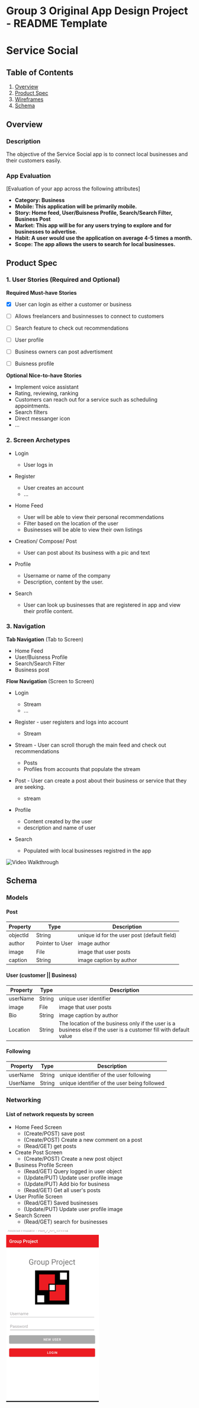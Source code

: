 Group 3 Original App Design Project - README Template 
===

# Service Social

## Table of Contents
1. [Overview](#Overview)
1. [Product Spec](#Product-Spec)
1. [Wireframes](#Wireframes)
2. [Schema](#Schema)

## Overview
### Description
The objective of the Service Social app is to connect local businesses and their customers easily. 

### App Evaluation
[Evaluation of your app across the following attributes]
- **Category: Business**
- **Mobile: This application will be primarily mobile.**
- **Story: Home feed, User/Buisness Profile, Search/Search Filter, Business Post**
- **Market: This app will be for any users trying to explore and for businesses to advertise.**
- **Habit: A user would use the application on average 4-5 times a month.**
- **Scope: The app allows the users to search for local businesses.**

## Product Spec

### 1. User Stories (Required and Optional)

**Required Must-have Stories**

- [X] User can login as either a customer or business 
- [ ] Allows freelancers and businnesses to connect to customers 
- [ ] Search feature to check out recommendations
- [ ] User profile
- [ ] Business owners can post advertisment
- [ ] Buisness profile 


**Optional Nice-to-have Stories**

* Implement voice assistant
* Rating, reviewing, ranking
* Customers can reach out for a service such as scheduling appointments.
* Search filters
* Direct messanger icon
* ...

### 2. Screen Archetypes

* Login
   * User logs in 
* Register
   * User creates an account
   * ...
* Home Feed
   * User will be able to view their personal recommendations
   * Filter based on the location of the user
   * Businesses will be able to view their own listings

* Creation/ Compose/ Post
    * User can post about its business with a pic and text

* Profile
   * Username or name of the company
   * Description, content by the user.

* Search
    * User can look up businesses that are registered in app and view their profile content.



### 3. Navigation

**Tab Navigation** (Tab to Screen)

* Home Feed 
* User/Buisness Profile
* Search/Search Filter
* Business post


**Flow Navigation** (Screen to Screen)

* Login
   * Stream
   * ...
* Register - user registers and logs into account
   * Stream
* Stream - User can scroll thorugh the main feed and check out recommendations
    * Posts
    * Profiles from accounts that populate the stream
* Post - User can create a post about their business or service that they are seeking.
    * stream
* Profile
    * Content created by the user
    * description and name of user

* Search
    * Populated with local businesses registred in the app 
   
   
<img src='wireframe.png' title='APP Wireframe' width='' alt='Video Walkthrough' />

## Schema 
### Models
#### Post

   | Property      | Type     | Description |
   | ------------- | -------- | ------------|
   | objectId      | String   | unique id for the user post (default field) |
   | author        | Pointer to User| image author |
   | image         | File     | image that user posts |
   | caption       | String   | image caption by author |
   
#### User (customer || Business)
   | Property      | Type     | Description |
   | ------------- | -------- | ------------|
   | userName       | String   | unique user identifier |
   | image         | File     | image that user posts |
   | Bio       | String   | image caption by author |
   | Location       | String   | The location of the business only if the user is a business else if the user is a customer fill with default value|
   
   #### Following
   | Property      | Type     | Description |
   | ------------- | -------- | ------------|
   | userName       | String   | unique identifier of the user following |
   | UserName         | String     | unique identifier of the user being followed |
   
### Networking
#### List of network requests by screen
   - Home Feed Screen
      - (Create/POST) save post
      - (Create/POST) Create a new comment on a post
      - (Read/GET) get posts
   - Create Post Screen
      - (Create/POST) Create a new post object
   - Business Profile Screen
      - (Read/GET) Query logged in user object
      - (Update/PUT) Update user profile image
      - (Update/PUT) Add bio for business
      - (Read/GET) Get all user's posts
   - User Profile Screen
      - (Read/GET) Saved businesses
      - (Update/PUT) Update user profile image
   - Search Screen
      - (Read/GET) search for businesses


<img src=Project.gif width=250><br>
